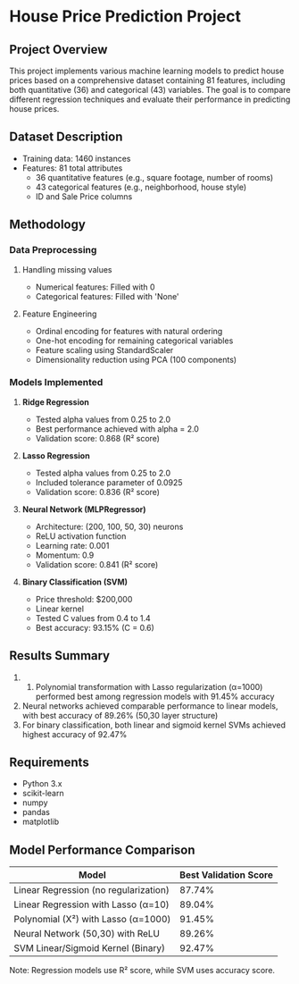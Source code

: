 # House Price Prediction Project

## Project Overview
This project implements various machine learning models to predict house prices based on a comprehensive dataset containing 81 features, including both quantitative (36) and categorical (43) variables. The goal is to compare different regression techniques and evaluate their performance in predicting house prices.

## Dataset Description
- Training data: 1460 instances
- Features: 81 total attributes
  - 36 quantitative features (e.g., square footage, number of rooms)
  - 43 categorical features (e.g., neighborhood, house style)
  - ID and Sale Price columns

## Methodology

### Data Preprocessing
1. Handling missing values
   - Numerical features: Filled with 0
   - Categorical features: Filled with 'None'

2. Feature Engineering
   - Ordinal encoding for features with natural ordering
   - One-hot encoding for remaining categorical variables
   - Feature scaling using StandardScaler
   - Dimensionality reduction using PCA (100 components)

### Models Implemented

1. **Ridge Regression**
   - Tested alpha values from 0.25 to 2.0
   - Best performance achieved with alpha = 2.0
   - Validation score: 0.868 (R² score)

2. **Lasso Regression**
   - Tested alpha values from 0.25 to 2.0
   - Included tolerance parameter of 0.0925
   - Validation score: 0.836 (R² score)

3. **Neural Network (MLPRegressor)**
   - Architecture: (200, 100, 50, 30) neurons
   - ReLU activation function
   - Learning rate: 0.001
   - Momentum: 0.9
   - Validation score: 0.841 (R² score)

4. **Binary Classification (SVM)**
   - Price threshold: $200,000
   - Linear kernel
   - Tested C values from 0.4 to 1.4
   - Best accuracy: 93.15% (C = 0.6)

## Results Summary
1. 1. Polynomial transformation with Lasso regularization (α=1000) performed best among regression models with 91.45% accuracy
2. Neural networks achieved comparable performance to linear models, with best accuracy of 89.26% (50,30 layer structure)
3. For binary classification, both linear and sigmoid kernel SVMs achieved highest accuracy of 92.47%

## Requirements
- Python 3.x
- scikit-learn
- numpy
- pandas
- matplotlib

## Model Performance Comparison
| Model | Best Validation Score |
|-------|-------------------|
| Linear Regression (no regularization) | 87.74% |
| Linear Regression with Lasso (α=10) | 89.04% |
| Polynomial (X²) with Lasso (α=1000) | 91.45% |
| Neural Network (50,30) with ReLU | 89.26% |
| SVM Linear/Sigmoid Kernel (Binary) | 92.47% |

Note: Regression models use R² score, while SVM uses accuracy score.
